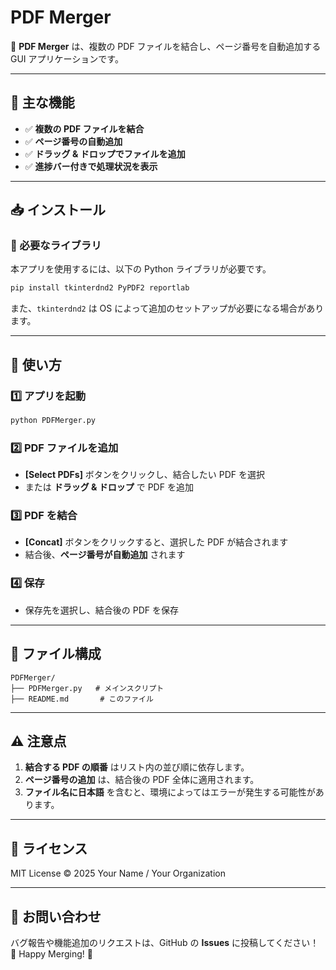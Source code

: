 # **PDF Merger**

🚀 **PDF Merger** は、複数の PDF ファイルを結合し、ページ番号を自動追加する GUI アプリケーションです。

---

## **📌 主な機能**
- ✅ **複数の PDF ファイルを結合**
- ✅ **ページ番号の自動追加**
- ✅ **ドラッグ & ドロップでファイルを追加**
- ✅ **進捗バー付きで処理状況を表示**

---

## **📥 インストール**
### **🔧 必要なライブラリ**
本アプリを使用するには、以下の Python ライブラリが必要です。

```bash
pip install tkinterdnd2 PyPDF2 reportlab
```

また、`tkinterdnd2` は OS によって追加のセットアップが必要になる場合があります。

---

## **🚀 使い方**
### **1️⃣ アプリを起動**
```bash
python PDFMerger.py
```

### **2️⃣ PDF ファイルを追加**
- **[Select PDFs]** ボタンをクリックし、結合したい PDF を選択
- または **ドラッグ & ドロップ** で PDF を追加

### **3️⃣ PDF を結合**
- **[Concat]** ボタンをクリックすると、選択した PDF が結合されます
- 結合後、**ページ番号が自動追加** されます

### **4️⃣ 保存**
- 保存先を選択し、結合後の PDF を保存

---

## **📂 ファイル構成**
```
PDFMerger/
├── PDFMerger.py   # メインスクリプト
├── README.md       # このファイル
```

---

## **⚠️ 注意点**
1. **結合する PDF の順番** はリスト内の並び順に依存します。
2. **ページ番号の追加** は、結合後の PDF 全体に適用されます。
3. **ファイル名に日本語** を含むと、環境によってはエラーが発生する可能性があります。

---

## **📜 ライセンス**
MIT License © 2025 Your Name / Your Organization

---

## **📩 お問い合わせ**
バグ報告や機能追加のリクエストは、GitHub の **Issues** に投稿してください！
🚀 Happy Merging! 🚀



